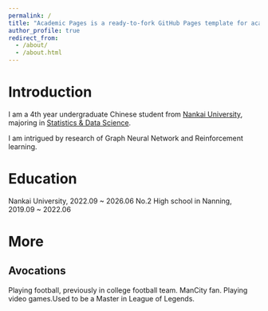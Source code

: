 ```yaml
---
permalink: /
title: "Academic Pages is a ready-to-fork GitHub Pages template for academic personal websites"
author_profile: true
redirect_from: 
  - /about/
  - /about.html
---
```


Introduction
======
I am a 4th year undergraduate Chinese student from [Nankai University](https://www.nankai.edu.cn/), majoring in [Statistics & Data Science](https://stat.nankai.edu.cn/).

I am intrigued by research of Graph Neural Network and Reinforcement learning.

 Education
 ======
 Nankai University, 2022.09 ~ 2026.06
 No.2 High school in Nanning, 2019.09 ~ 2022.06

 More
 ======
 
 Avocations
 ------
 Playing football, previously in college football team. ManCity fan.
 Playing video games.Used to be a Master in League of Legends.
